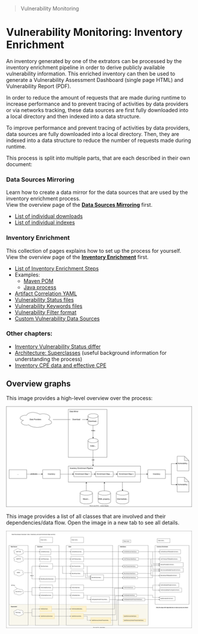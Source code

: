 > Vulnerability Monitoring

# Vulnerability Monitoring: Inventory Enrichment

An inventory generated by one of the extrators can be processed by the inventory enrichment pipeline in order to derive
publicly available vulnerability information. This enriched inventory can then be used to generate a Vulnerability
Assessment Dashboard (single page HTML) and Vulnerability Report (PDF).

In order to reduce the amount of requests that are made during runtime to increase performance and to prevent tracing of
activities by data providers or via networks tracking, these data sources are first fully downloaded into a local
directory and then indexed into a data structure.

To improve performance and prevent tracing of activities by data providers, data sources are fully downloaded into a
local directory. Then, they are indexed into a data structure to reduce the number of requests made during runtime.

This process is split into multiple parts, that are each described in their own document:

### Data Sources Mirroring

Learn how to create a data mirror for the data sources that are used by the inventory enrichment process.  
View the overview page of the [**Data Sources Mirroring**](mirror/mirror-overview.md) first.

- [List of individual downloads](mirror/download.md)
- [List of individual indexes](mirror/index.md)

### Inventory Enrichment

This collection of pages explains how to set up the process for yourself.  
View the overview page of the [**Inventory Enrichment**](enrichment/inventory-enrichment.md) first.

- [List of Inventory Enrichment Steps](enrichment/steps.md)
- Examples:
  - [Maven POM](enrichment/maven.md)
  - [Java process](enrichment/java.md)
- [Artifact Correlation YAML](enrichment/artifact-correlation.md)
- [Vulnerability Status files](enrichment/vulnerability-status.md)
- [Vulnerability Keywords files](enrichment/vulnerability-keywords.md)
- [Vulnerability Filter format](enrichment/vulnerability-filter-format.md)
- [Custom Vulnerability Data Sources](enrichment/custom-vulnerabilities.md)

### Other chapters:

- [Inventory Vulnerability Status differ](enrichment/vulnerability-status-differ.md)
- [Architecture: Superclasses](enrichment/java-super-classes.md) (useful background information for understanding
  the process)
- [Inventory CPE data and effective CPE](enrichment/parsing-effective-cpe.md)

## Overview graphs

This image provides a high-level overview over the process:

![Process overview](inventory-enrichment-overview.svg)

This image provides a list of all classes that are involved and their dependencies/data flow. Open the image in a new
tab to see all details.

![List of related classes and data flow](dependants.svg)
